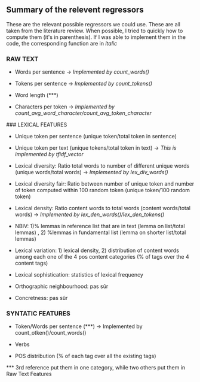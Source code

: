 ## Summary of the relevent regressors
These are the relevant possible regressors we could use. These are all taken from the literature review. When possible,
I tried to quickly how to compute them (it's in parenthesis).
If I was able to implement them in the code, the corresponding function are in *italic*

### RAW TEXT
- Words per sentence
-> *Implemented by count_words()*

- Tokens per sentence
-> *Implemented by count_tokens()*


- Word length (***)
- Characters per token
-> *Implemented by count_avg_word_character/count_avg_token_character*


### LEXICAL FEATURES
- Unique token per sentence (unique token/total token in sentence) 

- Unique token per text (unique tokens/total token in text) 
-> *This is implemented by tfidf_vector*

- Lexical diversity: Ratio total words to number of different unique words (unique words/total words)
-> *Implemented by lex_div_words()*

- Lexical diversity fair: Ratio between number of unique token and number of token computed within 100 random token (unique token/100 random token)

- Lexical density: Ratio content words to total words (content words/total words)
-> *Implemented by lex_den_words()/lex_den_tokens()*

- NBIV: 1)% lemmas in reference list that are in text (lemma on list/total lemmas) , 2) %lemmas in fundamental list (lemma on shorter list/total lemmas)
- Lexical variation: 1) lexical density, 2) distribution of content words among each one of the 4 pos content categories (% of tags over the 4 content tags)
- Lexical sophistication: statistics of lexical frequency
- Orthographic neighbourhood: pas sûr
- Concretness: pas sûr


### SYNTATIC FEATURES
- Token/Words per sentence (***)
-> Implemented by count_otken()/count_words()


- Verbs
- POS distribution (% of each tag over all the existing tags)

*** 3rd reference put them in one category, while two others put them in Raw Text Features
